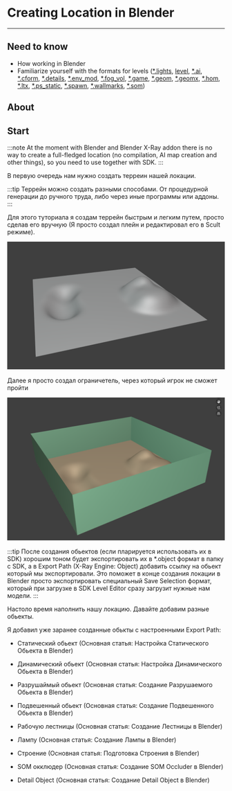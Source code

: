 # Creating Location in Blender

___

## Need to know

- How working in Blender
- Familiarize yourself with the formats for levels ([*.lights](../../reference/file-formats/game-levels/lights.md), [level](../../reference/file-formats/game-levels/level.md), [*.ai](../../reference/file-formats/game-levels/ai.md), [*.cform](../../reference/file-formats/game-levels/cform.md), [*.details](../../reference/file-formats/game-levels/details.md), [*.env_mod](../../reference/file-formats/game-levels/env_mod.md), [*.fog_vol](../../reference/file-formats/game-levels/fog_vol.md), [*.game](../../reference/file-formats/game-levels/game.md), [*.geom](../../reference/file-formats/game-levels/geom.md), [*.geomx](../../reference/file-formats/game-levels/geomx.md), [*.hom](../../reference/file-formats/game-levels/hom.md), [*.ltx](../../reference/file-formats/conf-script/ltx.md), [*.ps_static](../../reference/file-formats/game-levels/ps_static.md), [*.spawn](../../reference/file-formats/game-levels/spawn.md), [*.wallmarks](../../reference/file-formats/game-levels/wallmarks.md), [*.som](../../reference/file-formats/game-levels/som.md))

## About

## Start

:::note
At the moment with Blender and Blender X-Ray addon there is no way to create a full-fledged location (no compilation, AI map creation and other things), so you need to use together with SDK.
:::

В первую очередь нам нужно создать терреин нашей локации.

:::tip
Террейн можно создать разными способами. От процедурной генерации до ручного труда, либо через иные программы или аддоны.
:::

Для этого туториала я создам террейн быстрым и легким путем, просто сделав его вручную (Я просто создал плейн и редактировал его в Scult режиме).

![alt text centered](assets/images/creating-game-level-terrain.png)

Далее я просто создал ограничетель, через который игрок не сможет пройти

![alt text centered](assets/images/creating-game-level-restrictor.png)

:::tip
После создания обьектов (если пларируется использовать их в SDK) хорошим тоном будет экспортировать их в *.object формат в папку с SDK, а в Export Path (X-Ray Engine: Object) добавить ссылку на обьект который мы экспортировали. Это поможет в конце создания локации в Blender просто экспортировать специальный Save Selection формат, который при загрузке в SDK Level Editor сразу загрузит нужные нам модели.
:::

Настоло время наполнить нашу локацию. Давайте добавим разные обьекты.

Я добавил уже заранее созданные обькты с настроенными Export Path:

- Статический обьект (Основная статья: Настройка Статического Обьекта в Blender)



- Динамический обьект (Основная статья: Настройка Динамического Обьекта в Blender)

- Разрушаймый обьект (Основная статья: Создание Разрушаемого Обьекта в Blender)

- Подвешенный обьект (Основная статья: Создание Подвешенного Обьекта в Blender)

- Рабочую лестницы (Основная статья: Создание Лестницы в Blender)

- Лампу (Основная статья: Создание Лампы в Blender)

- Строение (Основная статья: Подготовка Строения в Blender)

- SOM окклюдер (Основная статья: Создание SOM Occluder в Blender)

- Detail Object (Основная статья: Создание Detail Object в Blender)